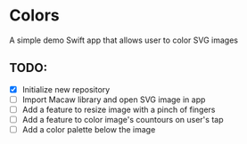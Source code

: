 # Colors
A simple demo Swift app that allows user to color SVG images

## TODO:
  - [x] Initialize new repository
  - [ ] Import Macaw library and open SVG image in app
  - [ ] Add a feature to resize image with a pinch of fingers
  - [ ] Add a feature to color image's countours on user's tap
  - [ ] Add a color palette below the image
